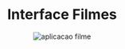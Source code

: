 <div align="center">

  # Interface Filmes

  ![aplicacao filme](https://github.com/Lucasplpx/app-filmes/blob/master/app_filme.gif)

</div>
